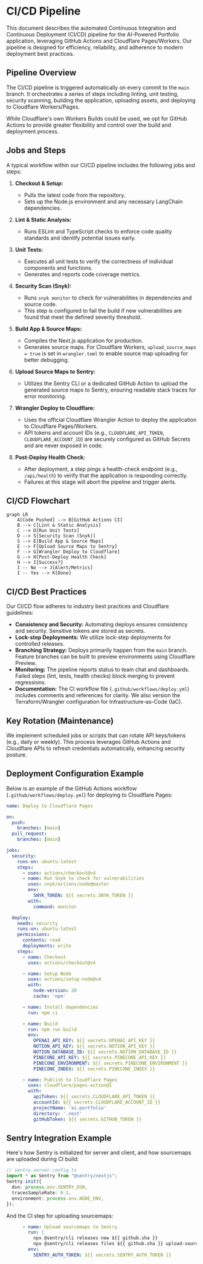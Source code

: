 # CI/CD Pipeline

This document describes the automated Continuous Integration and Continuous Deployment (CI/CD) pipeline for the AI-Powered Portfolio application, leveraging GitHub Actions and Cloudflare Pages/Workers. Our pipeline is designed for efficiency, reliability, and adherence to modern deployment best practices.

## Pipeline Overview

The CI/CD pipeline is triggered automatically on every commit to the `main` branch. It orchestrates a series of steps including linting, unit testing, security scanning, building the application, uploading assets, and deploying to Cloudflare Workers/Pages.

While Cloudflare's own Workers Builds could be used, we opt for GitHub Actions to provide greater flexibility and control over the build and deployment process.

## Jobs and Steps

A typical workflow within our CI/CD pipeline includes the following jobs and steps:

1.  **Checkout & Setup:**
    *   Pulls the latest code from the repository.
    *   Sets up the Node.js environment and any necessary LangChain dependencies.

2.  **Lint & Static Analysis:**
    *   Runs ESLint and TypeScript checks to enforce code quality standards and identify potential issues early.

3.  **Unit Tests:**
    *   Executes all unit tests to verify the correctness of individual components and functions.
    *   Generates and reports code coverage metrics.

4.  **Security Scan (Snyk):**
    *   Runs `snyk monitor` to check for vulnerabilities in dependencies and source code.
    *   This step is configured to fail the build if new vulnerabilities are found that meet the defined severity threshold.

5.  **Build App & Source Maps:**
    *   Compiles the Next.js application for production.
    *   Generates source maps. For Cloudflare Workers, `upload_source_maps = true` is set in `wrangler.toml` to enable source map uploading for better debugging.

6.  **Upload Source Maps to Sentry:**
    *   Utilizes the Sentry CLI or a dedicated GitHub Action to upload the generated source maps to Sentry, ensuring readable stack traces for error monitoring.

7.  **Wrangler Deploy to Cloudflare:**
    *   Uses the official Cloudflare Wrangler Action to deploy the application to Cloudflare Pages/Workers.
    *   API tokens and account IDs (e.g., `CLOUDFLARE_API_TOKEN`, `CLOUDFLARE_ACCOUNT_ID`) are securely configured as GitHub Secrets and are never exposed in code.

8.  **Post-Deploy Health Check:**
    *   After deployment, a step pings a health-check endpoint (e.g., `/api/health`) to verify that the application is responding correctly.
    *   Failures at this stage will abort the pipeline and trigger alerts.

## CI/CD Flowchart

```mermaid
graph LR
    A[Code Pushed] --> B[GitHub Actions CI]
    B --> C[Lint & Static Analysis]
    C --> D[Run Unit Tests]
    D --> S[Security Scan (Snyk)]
    S --> E[Build App & Source Maps]
    E --> F[Upload Source Maps to Sentry]
    F --> G[Wrangler Deploy to Cloudflare]
    G --> H[Post-Deploy Health Check]
    H --> I{Success?}
    I -- No --> J[Alert/Metrics]
    I -- Yes --> K[Done]
```

## CI/CD Best Practices

Our CI/CD flow adheres to industry best practices and Cloudflare guidelines:

*   **Consistency and Security:** Automating deploys ensures consistency and security. Sensitive tokens are stored as secrets.
*   **Lock-step Deployments:** We utilize lock-step deployments for controlled releases.
*   **Branching Strategy:** Deploys primarily happen from the `main` branch. Feature branches can be built to preview environments using Cloudflare Preview.
*   **Monitoring:** The pipeline reports status to team chat and dashboards. Failed steps (lint, tests, health checks) block merging to prevent regressions.
*   **Documentation:** The CI workflow file (`.github/workflows/deploy.yml`) includes comments and references for clarity. We also version the Terraform/Wrangler configuration for Infrastructure-as-Code (IaC).

## Key Rotation (Maintenance)

We implement scheduled jobs or scripts that can rotate API keys/tokens (e.g., daily or weekly). This process leverages GitHub Actions and Cloudflare APIs to refresh credentials automatically, enhancing security posture.

## Deployment Configuration Example

Below is an example of the GitHub Actions workflow (`.github/workflows/deploy.yml`) for deploying to Cloudflare Pages:

```yaml
name: Deploy to Cloudflare Pages

on:
  push:
    branches: [main]
  pull_request:
    branches: [main]

jobs:
  security:
    runs-on: ubuntu-latest
    steps:
      - uses: actions/checkout@v4
      - name: Run Snyk to check for vulnerabilities
        uses: snyk/actions/node@master
        env:
          SNYK_TOKEN: ${{ secrets.SNYK_TOKEN }}
        with:
          command: monitor

  deploy:
    needs: security
    runs-on: ubuntu-latest
    permissions:
      contents: read
      deployments: write
    steps:
      - name: Checkout
        uses: actions/checkout@v4

      - name: Setup Node
        uses: actions/setup-node@v4
        with:
          node-version: 20
          cache: 'npm'

      - name: Install dependencies
        run: npm ci

      - name: Build
        run: npm run build
        env:
          OPENAI_API_KEY: ${{ secrets.OPENAI_API_KEY }}
          NOTION_API_KEY: ${{ secrets.NOTION_API_KEY }}
          NOTION_DATABASE_ID: ${{ secrets.NOTION_DATABASE_ID }}
          PINECONE_API_KEY: ${{ secrets.PINECONE_API_KEY }}
          PINECONE_ENVIRONMENT: ${{ secrets.PINECONE_ENVIRONMENT }}
          PINECONE_INDEX: ${{ secrets.PINECONE_INDEX }}

      - name: Publish to Cloudflare Pages
        uses: cloudflare/pages-action@1
        with:
          apiToken: ${{ secrets.CLOUDFLARE_API_TOKEN }}
          accountId: ${{ secrets.CLOUDFLARE_ACCOUNT_ID }}
          projectName: 'ai-portfolio'
          directory: '.next'
          gitHubToken: ${{ secrets.GITHUB_TOKEN }}
```

## Sentry Integration Example

Here's how Sentry is initialized for server and client, and how sourcemaps are uploaded during CI build:

```typescript
// sentry.server.config.ts
import * as Sentry from "@sentry/nextjs";
Sentry.init({
  dsn: process.env.SENTRY_DSN,
  tracesSampleRate: 0.1,
  environment: process.env.NODE_ENV,
});
```

And the CI step for uploading sourcemaps:

```yaml
      - name: Upload sourcemaps to Sentry
        run: |
          npx @sentry/cli releases new ${{ github.sha }}
          npx @sentry/cli releases files ${{ github.sha }} upload-sourcemaps .next --rewrite
        env:
          SENTRY_AUTH_TOKEN: ${{ secrets.SENTRY_AUTH_TOKEN }}
```